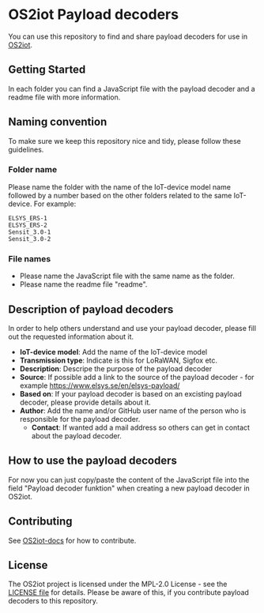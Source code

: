 # OS2iot Payload decoders

You can use this repository to find and share payload decoders for use in [OS2iot](https://os2.eu/produkt/os2iot).

## Getting Started

In each folder you can find a JavaScript file with the payload decoder and a readme file with more information.

## Naming convention
To make sure we keep this repository nice and tidy, please follow these guidelines.

### Folder name
Please name the folder with the name of the IoT-device model name followed by a number based on the other folders related to the same IoT-device. For example:
```
ELSYS_ERS-1
ELSYS_ERS-2
Sensit_3.0-1
Sensit_3.0-2
```
### File names
* Please name the JavaScript file with the same name as the folder.
* Please name the readme file "readme".

## Description of payload decoders
In order to help others understand and use your payload decoder, please fill out the requested information about it.
* **IoT-device model**: Add the name of the IoT-device model
* **Transmission type**: Indicate is this for LoRaWAN, Sigfox etc.
* **Description**: Descripe the purpose of the payload decoder
* **Source**: If possible add a link to the source of the payload decoder - for example https://www.elsys.se/en/elsys-payload/
* **Based on**: If your payload decoder is based on an excisting payload decoder, please provide details about it.
* **Author**: Add the name and/or GitHub user name of the person who is responsible for the payload decoder.
    * **Contact**: If wanted add a mail address so others can get in contact about the payload decoder.
 
## How to use the payload decoders
For now you can just copy/paste the content of the JavaScript file into the field "Payload decoder funktion" when creating a new payload decoder in OS2iot.

## Contributing

See [OS2iot-docs](https://github.com/OS2iot/OS2IoT-docs/blob/master/CONTRIBUTING.md) for how to contribute.

## License

The OS2iot project is licensed under the MPL-2.0 License - see the [LICENSE file](https://github.com/OS2iot/OS2IoT-frontend/blob/master/LICENSE) for details. Please be aware of this, if you contribute payload decoders to this repository.


